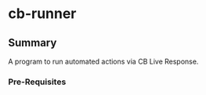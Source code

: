 # cb-runner

## Summary

A program to run automated actions via CB Live Response.

### Pre-Requisites
